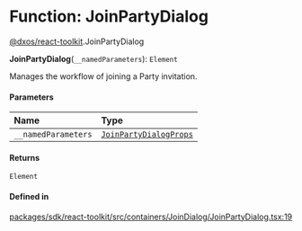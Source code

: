 # Function: JoinPartyDialog

[@dxos/react-toolkit](../modules/dxos_react_toolkit.md).JoinPartyDialog

**JoinPartyDialog**(`__namedParameters`): `Element`

Manages the workflow of joining a Party invitation.

#### Parameters

| Name | Type |
| :------ | :------ |
| `__namedParameters` | [`JoinPartyDialogProps`](../interfaces/dxos_react_toolkit.JoinPartyDialogProps.md) |

#### Returns

`Element`

#### Defined in

[packages/sdk/react-toolkit/src/containers/JoinDialog/JoinPartyDialog.tsx:19](https://github.com/dxos/dxos/blob/main/packages/sdk/react-toolkit/src/containers/JoinDialog/JoinPartyDialog.tsx#L19)

